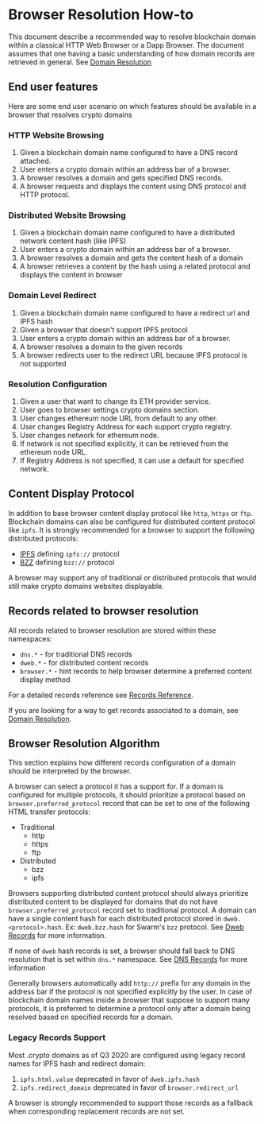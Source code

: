 # Browser Resolution How-to

This document describe a recommended way to resolve blockchain domain within a classical HTTP Web Browser or a Dapp Browser.
The document assumes that one having a basic understanding of how domain records are retrieved in general. See [Domain Resolution](./ARCHITECTURE.md#domain-resolution)

## End user features

Here are some end user scenario on which features should be available in a browser that resolves crypto domains

### HTTP Website Browsing

1. Given a blockchain domain name configured to have a DNS record attached.
2. User enters a crypto domain within an address bar of a browser.
3. A browser resolves a domain and gets specified DNS records.
4. A browser requests and displays the content using DNS protocol and HTTP protocol.

### Distributed Website Browsing

1. Given a blockchain domain name configured to have a distributed network content hash (like IPFS)
2. User enters a crypto domain within an address bar of a browser.
3. A browser resolves a domain and gets the content hash of a domain
4. A browser retrieves a content by the hash using a related protocol and displays the content in browser

### Domain Level Redirect

1. Given a blockchain domain name configured to have a redirect url and IPFS hash
2. Given a browser that doesn't support IPFS protocol
3. User enters a crypto domain within an address bar of a browser.
4. A browser resolves a domain to the given records
5. A browser redirects user to the redirect URL because IPFS protocol is not supported

### Resolution Configuration

1. Given a user that want to change its ETH provider service.
2. User goes to browser settings crypto domains section.
3. User changes ethereum node URL from default to any other.
4. User changes Registry Address for each support crypto registry.
5. User changes network for ethereum node.
6. If network is not specified explicitly, it can be retrieved from the ethereum node URL.
7. If Registry Address is not specified, it can use a default for specified network.

## Content Display Protocol

In addition to base browser content display protocol like `http`, `https` or `ftp`. Blockchain domains can also be configured
for distributed content protocol like `ipfs`. It is strongly recommended for a browser to support the following distributed protocols:

* [IPFS](https://en.wikipedia.org/wiki/InterPlanetary_File_System) defining `ipfs://` protocol
* [BZZ](https://swarm-guide.readthedocs.io/en/stable/architecture.html#the-bzz-protocol) defining `bzz://` protocol

A browser may support any of traditional or distributed protocols that would still make crypto domains websites displayable.

## Records related to browser resolution

All records related to browser resolution are stored within these namespaces:

* `dns.*` - for traditional DNS records
* `dweb.*` - for distributed content records
* `browser.*` - hint records to help browser determine a preferred content display method

For a detailed records reference see [Records Reference](./RECORDS_REFERENCE.md).

If you are looking for a way to get records associated to a domain,
see [Domain Resolution](./ARCHITECTURE.md#domain-resolution).

## Browser Resolution Algorithm

This section explains how different records configuration of a domain should be interpreted by the browser.

A browser can select a protocol it has a support for.
If a domain is configured for multiple protocols, it should prioritize a protocol based on `browser.preferred_protocol` record that can be set to one of the following HTML transfer protocols:

* Traditional
  * http
  * https
  * ftp
* Distributed
  * bzz
  * ipfs

Browsers supporting distributed content protocol should always prioritize distributed content to be displayed for domains that do not have `browser.preferred_protocol` record set to traditional protocol. 
A domain can have a single content hash for each distributed protocol stored in `dweb.<protocol>.hash`. Ex: `dweb.bzz.hash` for Swarm's `bzz` protocol. See [Dweb Records](./ARCHITECTURE.md#dweb-records) for more information.

If none of `dweb` hash records is set, a browser should fall back to DNS resolution that is set within `dns.*` namespace.
See [DNS Records](./ARCHITECTURE.md#dns-records) for more information

Generally browsers automatically add `http://` prefix for any domain in the address bar if the protocol is not specified explicitly by the user. In case of blockchain domain names inside a browser that suppose to support many protocols, it is preferred to determine a protocol only after a domain being resolved based on specified records for a domain.

<div id="legacy-records"></div>

### Legacy Records Support

Most .crypto domains as of Q3 2020 are configured using legacy record names for IPFS hash and redirect domain:

1. `ipfs.html.value` deprecated in favor of `dweb.ipfs.hash`
2. `ipfs.redirect_domain` deprecated in favor of `browser.redirect_url`

A browser is strongly recommended to support those records as a fallback when corresponding replacement records are not set.
